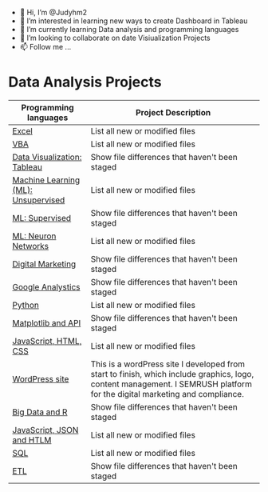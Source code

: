 - 👋 Hi, I’m @Judyhm2
- 👀 I’m interested in learning new ways to create Dashboard in Tableau
- 🌱 I’m currently learning Data analysis and programming languages
- 💞️ I’m looking to collaborate on date Visiualization Projects
- 📫 Follow  me ...

<!---
Judyhm2/Judyhm2 is a ✨ special ✨ repository because its `README.md` (this file) appears on your GitHub profile.
You can click the Preview link to take a look at your changes.
--->
# Data Analysis Projects

| Programming languages | Project Description |
| --- | --- |
|[Excel](https://github.com/Judyhm2/Excel)| List all new or modified files |
|[VBA](https://github.com/Judyhm2/VBA/tree/main)| List all new or modified files |
|[Data Visualization: Tableau]() | Show file differences that haven't been staged |
|[Machine Learning (ML): Unsupervised]()| List all new or modified files |
|[ML: Supervised](https://github.com/Judyhm2/Supervised_ML) | Show file differences that haven't been staged |
|[ML: Neuron Networks](https://github.com/Judyhm2/Neuron_Networks)| List all new or modified files |
|[Digital Marketing]() | Show file differences that haven't been staged |
|[Google Analystics]()| Show file differences that haven't been staged |
|[Python](https://github.com/Judyhm2/Pandas_Module_4/tree/main)| List all new or modified files |
|[Matplotlib and API](https://github.com/Judyhm2/World_Weather/tree/main)| Show file differences that haven't been staged |
|[JavaScript, HTML, CSS]()| List all new or modified files |
|[WordPress site](https://masterslegal.com/)| This is a wordPress site I developed from start to finish, which include graphics, logo, content management. I SEMRUSH platform for the digital marketing and compliance. |
|[Big Data and R](https://github.com/Judyhm2/R_Analysis/tree/main)| Show file differences that haven't been staged |
|[JavaScript, JSON and HTLM]()| List all new or modified files |
|[SQL](https://github.com/Judyhm2/SQL/tree/main)| List all new or modified files |
|[ETL]() | Show file differences that haven't been staged |



